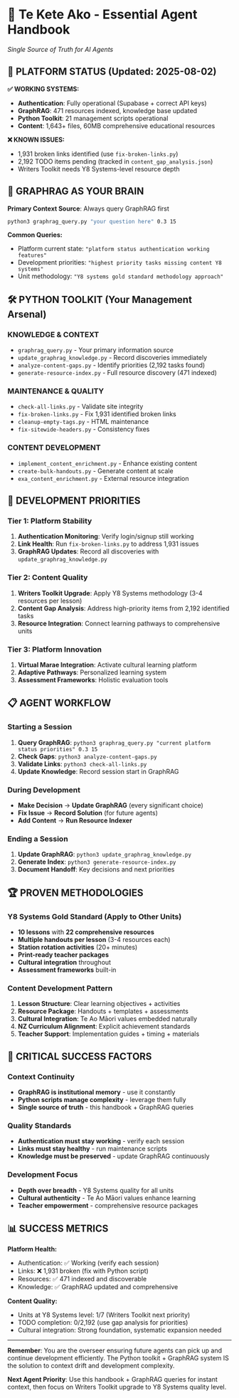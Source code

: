 # 🤖 Te Kete Ako - Essential Agent Handbook
*Single Source of Truth for AI Agents*

## 🎯 PLATFORM STATUS (Updated: 2025-08-02)

**✅ WORKING SYSTEMS:**
- **Authentication**: Fully operational (Supabase + correct API keys)
- **GraphRAG**: 471 resources indexed, knowledge base updated
- **Python Toolkit**: 21 management scripts operational
- **Content**: 1,643+ files, 60MB comprehensive educational resources

**❌ KNOWN ISSUES:**
- 1,931 broken links identified (use `fix-broken-links.py`)
- 2,192 TODO items pending (tracked in `content_gap_analysis.json`)
- Writers Toolkit needs Y8 Systems-level resource depth

## 🧠 GRAPHRAG AS YOUR BRAIN

**Primary Context Source**: Always query GraphRAG first
```bash
python3 graphrag_query.py "your question here" 0.3 15
```

**Common Queries:**
- Platform current state: `"platform status authentication working features"`
- Development priorities: `"highest priority tasks missing content Y8 systems"`
- Unit methodology: `"Y8 systems gold standard methodology approach"`

## 🛠️ PYTHON TOOLKIT (Your Management Arsenal)

### **KNOWLEDGE & CONTEXT**
- `graphrag_query.py` - Your primary information source
- `update_graphrag_knowledge.py` - Record discoveries immediately
- `analyze-content-gaps.py` - Identify priorities (2,192 tasks found)
- `generate-resource-index.py` - Full resource discovery (471 indexed)

### **MAINTENANCE & QUALITY**
- `check-all-links.py` - Validate site integrity
- `fix-broken-links.py` - Fix 1,931 identified broken links
- `cleanup-empty-tags.py` - HTML maintenance
- `fix-sitewide-headers.py` - Consistency fixes

### **CONTENT DEVELOPMENT**
- `implement_content_enrichment.py` - Enhance existing content
- `create-bulk-handouts.py` - Generate content at scale
- `exa_content_enrichment.py` - External resource integration

## 🎯 DEVELOPMENT PRIORITIES

### **Tier 1: Platform Stability**
1. **Authentication Monitoring**: Verify login/signup still working
2. **Link Health**: Run `fix-broken-links.py` to address 1,931 issues
3. **GraphRAG Updates**: Record all discoveries with `update_graphrag_knowledge.py`

### **Tier 2: Content Quality** 
1. **Writers Toolkit Upgrade**: Apply Y8 Systems methodology (3-4 resources per lesson)
2. **Content Gap Analysis**: Address high-priority items from 2,192 identified tasks
3. **Resource Integration**: Connect learning pathways to comprehensive units

### **Tier 3: Platform Innovation**
1. **Virtual Marae Integration**: Activate cultural learning platform
2. **Adaptive Pathways**: Personalized learning system
3. **Assessment Frameworks**: Holistic evaluation tools

## 📋 AGENT WORKFLOW

### **Starting a Session**
1. **Query GraphRAG**: `python3 graphrag_query.py "current platform status priorities" 0.3 15`
2. **Check Gaps**: `python3 analyze-content-gaps.py` 
3. **Validate Links**: `python3 check-all-links.py`
4. **Update Knowledge**: Record session start in GraphRAG

### **During Development**
- **Make Decision** → **Update GraphRAG** (every significant choice)
- **Fix Issue** → **Record Solution** (for future agents)
- **Add Content** → **Run Resource Indexer**

### **Ending a Session**
1. **Update GraphRAG**: `python3 update_graphrag_knowledge.py`
2. **Generate Index**: `python3 generate-resource-index.py`
3. **Document Handoff**: Key decisions and next priorities

## 🏆 PROVEN METHODOLOGIES

### **Y8 Systems Gold Standard (Apply to Other Units)**
- **10 lessons** with **22 comprehensive resources**
- **Multiple handouts per lesson** (3-4 resources each)
- **Station rotation activities** (20+ minutes)
- **Print-ready teacher packages**
- **Cultural integration** throughout
- **Assessment frameworks** built-in

### **Content Development Pattern**
1. **Lesson Structure**: Clear learning objectives + activities
2. **Resource Package**: Handouts + templates + assessments
3. **Cultural Integration**: Te Ao Māori values embedded naturally
4. **NZ Curriculum Alignment**: Explicit achievement standards
5. **Teacher Support**: Implementation guides + timing + materials

## 🚨 CRITICAL SUCCESS FACTORS

### **Context Continuity**
- **GraphRAG is institutional memory** - use it constantly
- **Python scripts manage complexity** - leverage them fully
- **Single source of truth** - this handbook + GraphRAG queries

### **Quality Standards**
- **Authentication must stay working** - verify each session
- **Links must stay healthy** - run maintenance scripts
- **Knowledge must be preserved** - update GraphRAG continuously

### **Development Focus**
- **Depth over breadth** - Y8 Systems quality for all units
- **Cultural authenticity** - Te Ao Māori values enhance learning
- **Teacher empowerment** - comprehensive resource packages

## 📊 SUCCESS METRICS

**Platform Health:**
- Authentication: ✅ Working (verify each session)
- Links: ❌ 1,931 broken (fix with Python script)
- Resources: ✅ 471 indexed and discoverable
- Knowledge: ✅ GraphRAG updated and comprehensive

**Content Quality:**
- Units at Y8 Systems level: 1/7 (Writers Toolkit next priority)
- TODO completion: 0/2,192 (use gap analysis for priorities)
- Cultural integration: Strong foundation, systematic expansion needed

---

**Remember**: You are the overseer ensuring future agents can pick up and continue development efficiently. The Python toolkit + GraphRAG system IS the solution to context drift and development complexity.

**Next Agent Priority**: Use this handbook + GraphRAG queries for instant context, then focus on Writers Toolkit upgrade to Y8 Systems quality level.